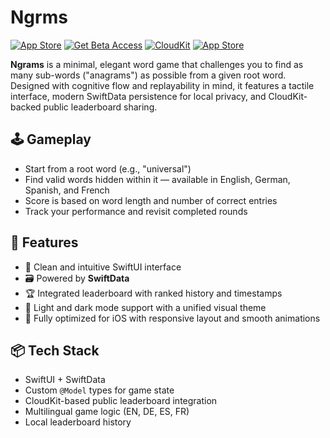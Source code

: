 # Ngrms

[![App Store](https://img.shields.io/badge/App%20Store-Download-blue?logo=app-store)](https://apps.apple.com/us/app/ngrams/id6742056026)
[![Get Beta Access](https://img.shields.io/badge/TestFlight-Beta_Access-007AFF?logo=apple)](https://testflight.apple.com/join/zmgtWQYS)
[![CloudKit](https://img.shields.io/badge/CloudKit-Dashboard-green?logo=icloud)](https://icloud.developer.apple.com/dashboard/home/teams/4UUEFBYP76)
[![App Store](https://img.shields.io/badge/App%20Store-Connect-black?logo=apple)](https://appstoreconnect.apple.com/apps/6742056026/distribution)

**Ngrams** is a minimal, elegant word game that challenges you to find as many sub-words ("anagrams") as possible from a given root word. Designed with cognitive flow and replayability in mind, it features a tactile interface, modern SwiftData persistence for local privacy, and CloudKit-backed public leaderboard sharing.

## 🕹 Gameplay

- Start from a root word (e.g., "universal")
- Find valid words hidden within it — available in English, German, Spanish, and French
- Score is based on word length and number of correct entries
- Track your performance and revisit completed rounds

## 🎨 Features

- 🌱 Clean and intuitive SwiftUI interface
- 🗃 Powered by **SwiftData**
- 🏆 Integrated leaderboard with ranked history and timestamps
- 🎨 Light and dark mode support with a unified visual theme
- 📱 Fully optimized for iOS with responsive layout and smooth animations

## 📦 Tech Stack

- SwiftUI + SwiftData
- Custom `@Model` types for game state
- CloudKit-based public leaderboard integration
- Multilingual game logic (EN, DE, ES, FR)
- Local leaderboard history
